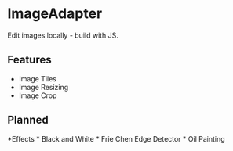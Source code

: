 # ImageAdapter
Edit images locally - build with JS.

## Features
* Image Tiles
* Image Resizing
* Image Crop

## Planned
*Effects
	* Black and White
	* Frie Chen Edge Detector
	* Oil Painting 

